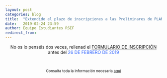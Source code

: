 ```yaml
---
layout: post
categories: blog
title:  "Extendido el plazo de inscripciones a las Preliminares de PLANCKS 2019"
date:   2019-02-24 23:59
author: Equipo Estudiantes RSEF
redirect_from:
---
```


<p style="text-align: center;">No os lo penséis dos veces, rellenad el <a href="https://goo.gl/forms/Utcq9gl5M044Da9t1">FORMULARIO DE INSCRIPCIÓN</a> antes del <span style="color: #3366ff; bold; big;">26 DE FEBRERO DE 2019</span>
<p>
  &nbsp;
</p>
<p style="text-align: center;"><small>Consulta toda la información necesaria <a href="http://estudiantes.rsef.es/eventonacional/2019/03/01/PreliminaresPLANCKS2019/">aquí</a>
